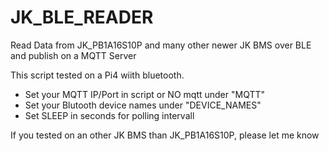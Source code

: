 # JK_BLE_READER
Read Data from JK_PB1A16S10P and many other newer JK BMS over BLE and publish on a MQTT Server

This script tested on a Pi4 wiith bluetooth.

- Set your MQTT IP/Port in script or NO mqtt under "MQTT"
- Set your Blutooth device names under "DEVICE_NAMES"
- Set SLEEP in seconds for polling intervall

If you tested on an other JK BMS than JK_PB1A16S10P, please let me know
